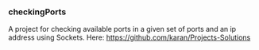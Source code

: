 ### checkingPorts

A project for checking available ports in a given set of ports and an ip address using Sockets.
Here: https://github.com/karan/Projects-Solutions